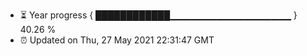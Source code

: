 - ⏳ Year progress { ████████████▁▁▁▁▁▁▁▁▁▁▁▁▁▁▁▁▁▁ } 40.26 %
- ⏰ Updated on Thu, 27 May 2021 22:31:47 GMT

